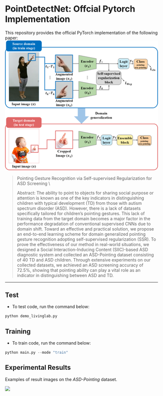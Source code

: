 # PointDetectNet: Offcial Pytorch Implementation

This repository provides the official PyTorch implementation of the following paper:
<img src="fig_architecture.png" width="800">

> Pointing Gesture Recognition via Self-supervised Regularization for ASD
Screening \
>
> Abstract: The ability to point to objects for sharing social purpose or attention is known as one of the key indicators in distinguishing children with typical development (TD) from those with autism spectrum disorder (ASD). However, there is a lack of datasets specifically tailored for children’s pointing gestures. This lack of training data from the target domain becomes a major factor in the performance degradation of conventional supervised CNNs due to domain shift. Toward an effective and practical solution, we propose an end-to-end learning scheme for domain generalized pointing gesture recognition adopting self-supervised regularization (SSR). To prove the effectiveness of our method in real-world situations, we designed a Social Interaction-Inducing Content (SIIC)-based ASD diagnostic system and collected an ASD-Pointing dataset consisting of 40 TD and ASD children. Through extensive experiments on our collected datasets, we achieved an ASD screening accuracy of 72.5%, showing that pointing ability can play a vital role as an indicator in distinguishing between ASD and TD.

---

## Test
- To test code, run the command below:
```python
python demo_livinglab.py
```

## Training
- To train code, run the command below:
```python
python main.py --mode "train"
```


## Experimental Results

Examples of result images on the *ASD-Pointing* dataset.

<img src="fig_results.png" width="1000">
